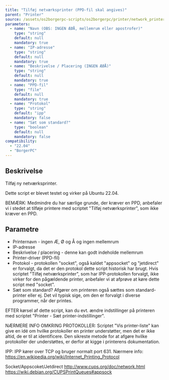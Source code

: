 ```yaml
---
title: "Tilføj netværksprinter (PPD-fil skal angives)"
parent: "Printer"
source: /assets/os2borgerpc-scripts/os2borgerpc/printer/network_printer_add_ppd.sh
parameters:
  - name: "Navn (OBS: INGEN ÆØÅ, mellemrum eller apostrofer)"
    type: "string"
    default: null
    mandatory: true
  - name: "IP-adresse"
    type: "string"
    default: null
    mandatory: true
  - name: "Beskrivelse / Placering (INGEN ÆØÅ)"
    type: "string"
    default: null
    mandatory: true
  - name: "PPD-fil"
    type: "file"
    default: null
    mandatory: true
  - name: "Protokol"
    type: "string"
    default: "ipp"
    mandatory: false
  - name: "Sæt som standard?"
    type: "boolean"
    default: null
    mandatory: false
compatibility:  
  - "22.04"
  - "BorgerPC"
---
```


## Beskrivelse
Tilføj ny netværksprinter.

Dette script er blevet testet og virker på Ubuntu 22.04.

BEMÆRK: Medmindre du har særlige grunde, der kræver en PPD, anbefaler vi i stedet at tilføje printere med scriptet "Tilføj netværksprinter", som ikke kræver en PPD.

## Parametre
* Printernavn - ingen Æ, Ø og Å og ingen mellemrum
* IP-adresse
* Beskrivelse / placering  - denne kan godt indeholde mellemrum
* Printer-driver (PPD-fil)
* Protokol - protokollen "socket", også kaldet "appsocket" og "jetdirect" er forvalgt, da det er den protokol dette script historisk har brugt. 
  Hvis scriptet "Tilføj netværksprinter", som har IPP-protokollen forvalgt, ikke virker for den pågældende printer, anbefaler vi at afprøve at køre dette script med "socket".
* Sæt som standard? Afgører om printeren også sættes som standard-printer eller ej. Det vil typisk sige, om den er forvalgt i diverse programmer, når der printes.

EFTER kørsel af dette script, kan du evt. ændre indstillinger på printeren med scriptet "Printer - Sæt printer-indstillinger".

NÆRMERE INFO OMKRING PROTOKOLLER:
Scriptet "Vis printer-liste" kan give en idé om hvilke protokoller en printer understøtter, men det er ikke altid, de er til at identificere. Den sikreste metode for at afgøre hvilke protokoller der understøttes, er derfor at kigge i printerens dokumentation.

IPP:
IPP  kører over TCP og bruger normalt port 631.
Nærmere info: https://en.wikipedia.org/wiki/Internet_Printing_Protocol

Socket/Appscoket/Jetdirect
http://www.cups.org/doc/network.html
https://wiki.debian.org/CUPSPrintQueues#appsock


